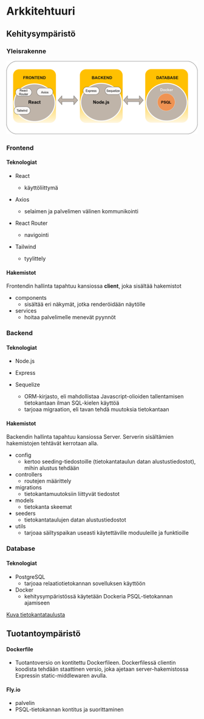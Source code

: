 # Arkkitehtuuri
## Kehitysympäristö
### Yleisrakenne
![Frontend-Backend-Database-image](https://github.com/Urheiluseura-3-0/urheiluseura3.0/blob/documentation-up/documentation/pictures/FRONTEND-BACKEND-database.drawio.png)

### Frontend

#### Teknologiat
- React
   * käyttöliittymä

- Axios
   * selaimen ja palvelimen välinen kommunikointi

- React Router
  * navigointi
 
- Tailwind
  * tyylittely

#### Hakemistot

Frontendin hallinta tapahtuu kansiossa **client**, joka sisältää hakemistot

- components
    * sisältää eri näkymät, jotka renderöidään näytölle
- services
    * hoitaa palvelimelle menevät pyynnöt

### Backend

#### Teknologiat

- Node.js

- Express

- Sequelize
    * ORM-kirjasto, eli mahdollistaa Javascript-olioiden tallentamisen tietokantaan ilman SQL-kielen käyttöä
    * tarjoaa migraation, eli tavan tehdä muutoksia tietokantaan


#### Hakemistot

Backendin hallinta tapahtuu kansiossa Server. Serverin sisältämien hakemistojen tehtävät kerrotaan alla.

- config
    * kertoo seeding-tiedostoille (tietokantataulun datan alustustiedostot), mihin alustus tehdään
- controllers
    * routejen määrittely
- migrations
    * tietokantamuutoksiin liittyvät tiedostot
- models
    * tietokanta skeemat
- seeders
    * tietokantataulujen datan alustustiedostot
- utils
    * tarjoaa säiltyspaikan useasti käytettäville moduuleille ja funktioille

### Database

#### Teknologiat

- PostgreSQL
   - tarjoaa relaatiotietokannan sovelluksen käyttöön
- Docker
  - kehitysympäristössä käytetään Dockeria PSQL-tietokannan ajamiseen

[Kuva tietokantataulusta](https://github.com/Urheiluseura-3-0/urheiluseura3.0/blob/documentation-up/documentation/pictures/Tietokantakaavio.png)

## Tuotantoympäristö

#### Dockerfile
  - Tuotantoversio on kontitettu Dockerfileen. Dockerfilessä clientin koodista tehdään staattinen versio, joka ajetaan server-hakemistossa Expressin static-middlewaren avulla.

#### Fly.io
  - palvelin
  - PSQL-tietokannan kontitus ja suorittaminen
